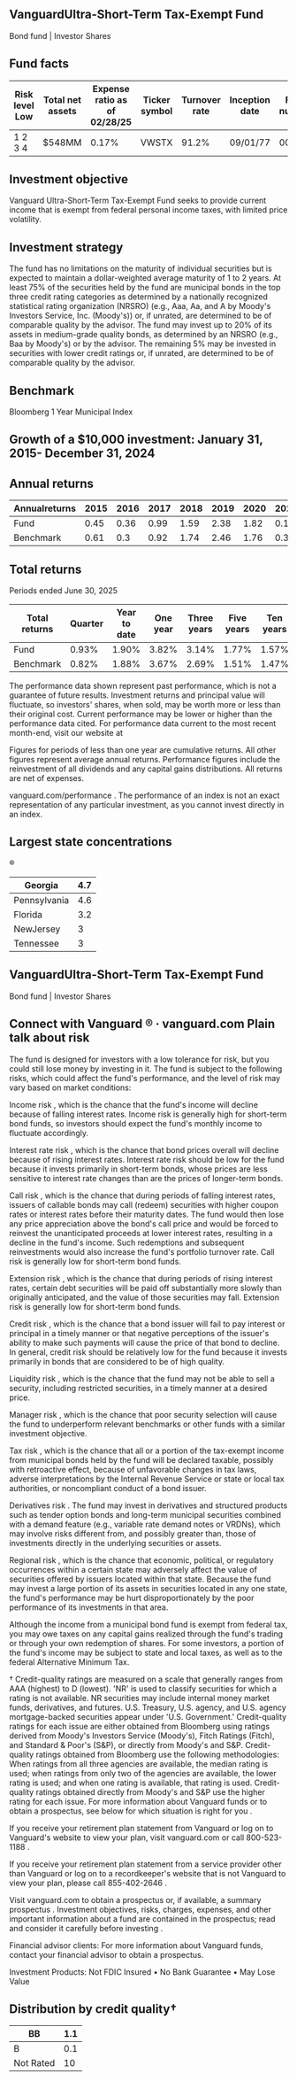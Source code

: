 ## VanguardUltra-Short-Term Tax-Exempt Fund

Bond fund | Investor Shares

## Fund facts

| Risk level Low   | Total net assets   | Expense ratio as of 02/28/25   | Ticker symbol   | Turnover rate   | Inception date   |   Fund number |
|------------------|--------------------|--------------------------------|-----------------|-----------------|------------------|---------------|
| 1 2 3 4          | $548MM             | 0.17%                          | VWSTX           | 91.2%           | 09/01/77         |          0041 |

## Investment objective

Vanguard Ultra-Short-Term Tax-Exempt Fund seeks to provide current income that is exempt from federal personal income taxes, with limited price volatility.

## Investment strategy

The fund has no limitations on the maturity of individual securities but is expected to maintain a dollar-weighted average maturity of 1 to 2 years. At least 75% of the securities held by the fund are municipal bonds in the top three credit rating categories as determined by a nationally recognized statistical rating organization (NRSRO) (e.g., Aaa, Aa, and A by Moody's Investors Service, Inc. (Moody's)) or, if unrated, are determined to be of comparable quality by the advisor. The fund may invest up to 20% of its assets in medium-grade quality bonds, as determined by an NRSRO (e.g., Baa by Moody's) or by the advisor. The remaining 5% may be invested in securities with lower credit ratings or, if unrated, are determined to be of comparable quality by the advisor.

## Benchmark

Bloomberg 1 Year Municipal Index

## Growth of a $10,000 investment:  January 31, 2015-  December 31, 2024

<!-- image -->

## Annual returns

<!-- image -->

| Annualreturns   |   2015 |   2016 |   2017 |   2018 |   2019 |   2020 |   2021 |   2022 |   2023 |   2024 |
|-----------------|--------|--------|--------|--------|--------|--------|--------|--------|--------|--------|
| Fund            |   0.45 |   0.36 |   0.99 |   1.59 |   2.38 |   1.82 |   0.17 |  -0.81 |   3.87 |   3.12 |
| Benchmark       |   0.61 |   0.3  |   0.92 |   1.74 |   2.46 |   1.76 |   0.31 |  -1.13 |   3.39 |   2.71 |

## Total returns

Periods ended June 30, 2025

| Total returns   | Quarter   | Year to date   | One year   | Three years   | Five years   | Ten years   |
|-----------------|-----------|----------------|------------|---------------|--------------|-------------|
| Fund            | 0.93%     | 1.90%          | 3.82%      | 3.14%         | 1.77%        | 1.57%       |
| Benchmark       | 0.82%     | 1.88%          | 3.67%      | 2.69%         | 1.51%        | 1.47%       |

The performance data shown represent past performance, which is not a guarantee of future results. Investment returns and principal value will fluctuate, so investors' shares, when sold, may be worth more or less than their original cost. Current performance may be lower or higher than the performance data cited. For performance data current to the most recent month-end, visit our website at

Figures for periods of less than one year are cumulative returns. All other figures represent average annual returns. Performance figures include the reinvestment of all dividends and any capital gains distributions. All returns are net of expenses.

vanguard.com/performance  . The performance of an index is not an exact representation of any particular investment, as you cannot invest directly in an index.

## Largest state concentrations

<!-- image -->

®

<!-- image -->

| Georgia      |   4.7 |
|--------------|-------|
| Pennsylvania |   4.6 |
| Florida      |   3.2 |
| NewJersey    |   3   |
| Tennessee    |   3   |

## VanguardUltra-Short-Term Tax-Exempt Fund

Bond fund | Investor Shares

## Connect with Vanguard   ® ·    vanguard.com Plain talk about risk

The fund is designed for investors with a low tolerance for risk, but you could still lose money by investing in it. The fund is subject to the following risks, which could affect the fund's performance, and the level of risk may vary based on market conditions:

Income risk , which is the chance that the fund's income will decline because of falling interest rates. Income risk is generally high for short-term bond funds, so investors should expect the fund's monthly income to fluctuate accordingly.

Interest rate risk , which is the chance that bond prices overall will decline because of rising interest rates. Interest rate risk should be low for the fund because it invests primarily in short-term bonds, whose prices are less sensitive to interest rate changes than are the prices of longer-term bonds.

Call risk , which is the chance that during periods of falling interest rates, issuers of callable bonds may call (redeem) securities with higher coupon rates or interest rates before their maturity dates. The fund would then lose any price appreciation above the bond's call price and would be forced to reinvest the unanticipated proceeds at lower interest rates, resulting in a decline in the fund's income. Such redemptions and subsequent reinvestments would also increase the fund's portfolio turnover rate. Call risk is generally low for short-term bond funds.

Extension risk , which is the chance that during periods of rising interest rates, certain debt securities will be paid off substantially more slowly than originally anticipated, and the value of those securities may fall. Extension risk is generally low for short-term bond funds.

Credit risk , which is the chance that a bond issuer will fail to pay interest or principal in a timely manner or that negative perceptions of the issuer's ability to make such payments will cause the price of that bond to decline. In general, credit risk should be relatively low for the fund because it invests primarily in bonds that are considered to be of high quality.

Liquidity risk , which is the chance that the fund may not be able to sell a security, including restricted securities, in a timely manner at a desired price.

Manager risk , which is the chance that poor security selection will cause the fund to underperform relevant benchmarks or other funds with a similar investment objective.

Tax risk , which is the chance that all or a portion of the tax-exempt income from municipal bonds held by the fund will be declared taxable, possibly with retroactive effect, because of unfavorable changes in tax laws, adverse interpretations by the Internal Revenue Service or state or local tax authorities, or noncompliant conduct of a bond issuer.

Derivatives risk . The fund may invest in derivatives and structured products such as tender option bonds and long-term municipal securities combined with a demand feature (e.g., variable rate demand notes or VRDNs), which may involve risks different from, and possibly greater than, those of investments directly in the underlying securities or assets.

Regional risk , which is the chance that economic, political, or regulatory occurrences within a certain state may adversely affect the value of securities offered by issuers located within that state. Because the fund may invest a large portion of its assets in securities located in any one state, the fund's performance may be hurt disproportionately by the poor performance of its investments in that area.

Although the income from a municipal bond fund is exempt from federal tax, you may owe taxes on any capital gains realized through the fund's trading or through your own redemption of shares. For some investors, a portion of the fund's income may be subject to state and local taxes, as well as to the federal Alternative Minimum Tax.

† Credit-quality ratings are measured on a scale that generally ranges from AAA (highest) to D (lowest). 'NR' is used to classify securities for which a rating is not available. NR securities may include internal money market funds, derivatives, and futures. U.S. Treasury, U.S. agency, and U.S. agency mortgage-backed securities appear under 'U.S. Government.' Credit-quality ratings for each issue are either obtained from Bloomberg using ratings derived from Moody's Investors Service (Moody's), Fitch Ratings (Fitch), and Standard &amp; Poor's (S&amp;P), or directly from Moody's and S&amp;P. Credit-quality ratings obtained from Bloomberg use the following methodologies: When ratings from all three agencies are available, the median rating is used; when ratings from only two of the agencies are available, the lower rating is used; and when one rating is available, that rating is used. Credit-quality ratings obtained directly from Moody's and S&amp;P use the higher rating for each issue. For more information about Vanguard funds or to obtain a prospectus, see below for which situation is right for you .

If you receive your retirement plan statement from Vanguard or log on to Vanguard's website to view your plan, visit vanguard.com or call 800-523-1188 .

If you receive your retirement plan statement from a service provider other than Vanguard or log on to a recordkeeper's website that is not Vanguard to view your plan, please call 855-402-2646 .

Visit vanguard.com to obtain a prospectus or, if available, a summary prospectus . Investment objectives, risks, charges, expenses, and other important information about a fund are contained in the prospectus; read and consider it carefully before investing .

Financial advisor clients: For more information about Vanguard funds, contact your financial advisor to obtain a prospectus.

Investment Products: Not FDIC Insured • No Bank Guarantee • May Lose Value

## Distribution by credit quality†

<!-- image -->

<!-- image -->

<!-- image -->

<!-- image -->

| BB        |   1.1 |
|-----------|-------|
| B         |   0.1 |
| Not Rated |  10   |